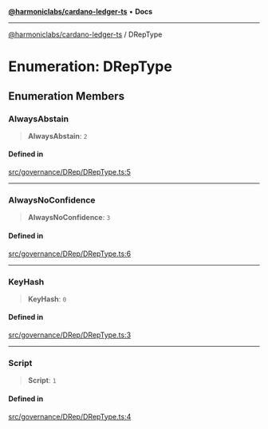 [**@harmoniclabs/cardano-ledger-ts**](../README.md) • **Docs**

***

[@harmoniclabs/cardano-ledger-ts](../globals.md) / DRepType

# Enumeration: DRepType

## Enumeration Members

### AlwaysAbstain

> **AlwaysAbstain**: `2`

#### Defined in

[src/governance/DRep/DRepType.ts:5](https://github.com/HarmonicLabs/cardano-ledger-ts/blob/94dd590ffe94133126b0d8d49920fc7b002e1975/src/governance/DRep/DRepType.ts#L5)

***

### AlwaysNoConfidence

> **AlwaysNoConfidence**: `3`

#### Defined in

[src/governance/DRep/DRepType.ts:6](https://github.com/HarmonicLabs/cardano-ledger-ts/blob/94dd590ffe94133126b0d8d49920fc7b002e1975/src/governance/DRep/DRepType.ts#L6)

***

### KeyHash

> **KeyHash**: `0`

#### Defined in

[src/governance/DRep/DRepType.ts:3](https://github.com/HarmonicLabs/cardano-ledger-ts/blob/94dd590ffe94133126b0d8d49920fc7b002e1975/src/governance/DRep/DRepType.ts#L3)

***

### Script

> **Script**: `1`

#### Defined in

[src/governance/DRep/DRepType.ts:4](https://github.com/HarmonicLabs/cardano-ledger-ts/blob/94dd590ffe94133126b0d8d49920fc7b002e1975/src/governance/DRep/DRepType.ts#L4)
